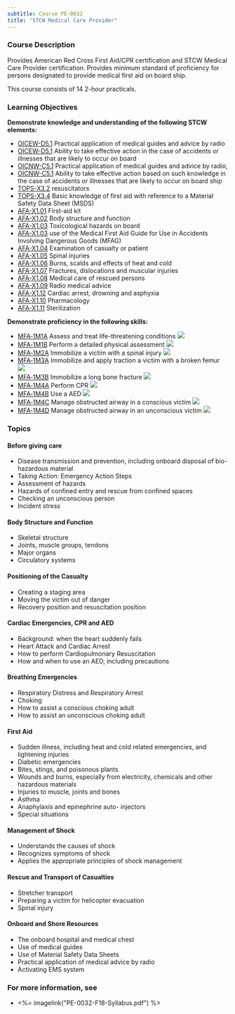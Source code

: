 ```yaml
---
subtitle: Course PE-0032
title: "STCW Medical Care Provider"
---
```


### Course Description

Provides American Red Cross First Aid/CPR certification and STCW Medical Care Provider certification. Provides minimum standard of proficiency for persons designated to provide medical first aid on board ship.

This course consists of 14 2-hour practicals.


### Learning Objectives

**Demonstrate knowledge and understanding of the following STCW elements:**

* [OICEW-D5.1]({{site.baseurl}}/tables/31.html#OICEW-D5.1) Practical application of medical guides and advice by radio
* [OICEW-D5.1]({{site.baseurl}}/tables/31.html#OICEW-D5.1) Ability to take effective action in the case of accidents or illnesses that are likely to occur on board
* [OICNW-C5.1]({{site.baseurl}}/tables/21.html#OICNW-C5.1) Practical application of medical guides and advice by radio,
* [OICNW-C5.1]({{site.baseurl}}/tables/21.html#OICNW-C5.1) Ability to take effective action based on such knowledge in the case of accidents or illnesses that are likely to occur on board ship
* [TOPS-X3.2]({{site.baseurl}}/tables/5111.html#TOPS-X3.2) resuscitators
* [TOPS-X3.4]({{site.baseurl}}/tables/5111.html#TOPS-X3.4) Basic knowledge of first aid with reference to a Material Safety Data Sheet (MSDS)
* [AFA-X1.01]({{site.baseurl}}/tables/641.html#AFA-X1.01) First-aid kit
* [AFA-X1.02]({{site.baseurl}}/tables/641.html#AFA-X1.02) Body structure and function
* [AFA-X1.03]({{site.baseurl}}/tables/641.html#AFA-X1.03) Toxicological hazards on board
* [AFA-X1.03]({{site.baseurl}}/tables/641.html#AFA-X1.03) use of the Medical First Aid Guide for Use in Accidents Involving Dangerous Goods (MFAG) 
* [AFA-X1.04]({{site.baseurl}}/tables/641.html#AFA-X1.04) Examination of casualty or patient
* [AFA-X1.05]({{site.baseurl}}/tables/641.html#AFA-X1.05) Spinal injuries
* [AFA-X1.06]({{site.baseurl}}/tables/641.html#AFA-X1.06) Burns, scalds and effects of heat and cold
* [AFA-X1.07]({{site.baseurl}}/tables/641.html#AFA-X1.07) Fractures, dislocations and muscular injuries
* [AFA-X1.08]({{site.baseurl}}/tables/641.html#AFA-X1.08) Medical care of rescued persons
* [AFA-X1.09]({{site.baseurl}}/tables/641.html#AFA-X1.09) Radio medical advice
* [AFA-X1.12]({{site.baseurl}}/tables/641.html#AFA-X1.12) Cardiac arrest, drowning and asphyxia
* [AFA-X1.10]({{site.baseurl}}/tables/641.html#AFA-X1.10) Pharmacology
* [AFA-X1.11]({{site.baseurl}}/tables/641.html#AFA-X1.11) Sterilization

**Demonstrate proficiency in the following skills:**

* [MFA‑1M1A](MFA-1M1A) Assess and treat life-threatening conditions ![]({{site.baseurl}}/assets/images/new.jpg)
* [MFA‑1M1B](MFA-1M1B) Perform a detailed physical assessment ![]({{site.baseurl}}/assets/images/new.jpg)
* [MFA‑1M2A](MFA-1M2A) Immobilize a victim with a spinal injury ![]({{site.baseurl}}/assets/images/new.jpg)
* [MFA‑1M3A](MFA-1M3A) Immobilize and apply traction a victim with a broken femur ![]({{site.baseurl}}/assets/images/new.jpg)
* [MFA‑1M3B](MFA-1M3B) Immobilize a long bone fracture ![]({{site.baseurl}}/assets/images/new.jpg)
* [MFA‑1M4A](MFA-1M4A) Perform CPR ![]({{site.baseurl}}/assets/images/new.jpg)
* [MFA‑1M4B](MFA-1M4B) Use a AED ![]({{site.baseurl}}/assets/images/new.jpg)
* [MFA‑1M4C](MFA-1M4C) Manage obstructed airway in a conscious victim ![]({{site.baseurl}}/assets/images/new.jpg)
* [MFA‑1M4D](MFA-1M4D) Manage obstructed airway in an unconscious victim ![]({{site.baseurl}}/assets/images/new.jpg)

### Topics

#### Before giving care

*	Disease transmission and prevention, including onboard disposal of bio-hazardous material 
*	Taking Action: Emergency Action Steps
*	Assessment of hazards
*	Hazards of confined entry and rescue from confined spaces
*	Checking an unconscious person
*	Incident stress 

#### Body Structure and Function

*	Skeletal structure
*	Joints, muscle groups, tendons
*	Major organs
*	Circulatory systems

#### Positioning of the Casualty

*	Creating a staging area
*	Moving the victim out of danger
*	Recovery position and resuscitation position

#### Cardiac Emergencies, CPR and AED

*	Background: when the heart suddenly fails
*	Heart Attack and Cardiac Arrest
*	How to perform Cardiopulmonary Resuscitation
*	How and when to use an AED, including precautions

#### Breathing Emergencies

*	Respiratory Distress and Respiratory Arrest
*	Choking
*	How to assist a conscious choking adult
*	How to assist an unconscious choking adult

#### First Aid

*	Sudden illness, including heat and cold related emergencies, and lightening injuries
*	Diabetic emergencies
*	Bites, stings, and poisonous plants
*	Wounds and burns, especially from electricity, chemicals and other hazardous materials
*	Injuries to muscle, joints and bones
*	Asthma
*	Anaphylaxis and epinephrine auto- injectors
*	Special situations

#### Management of Shock

*	Understands the causes of shock
*	Recognizes symptoms of shock
*	Applies the appropriate principles of shock management

#### Rescue and Transport of Casualties

*	Stretcher transport
*	Preparing a victim for helicopter evacuation
*	Spinal injury

#### Onboard and Shore Resources

*	The onboard hospital and medical chest
*	Use of medical guides
*	Use of Material Safety Data Sheets
*	Practical application of medical advice by radio
*	Activating EMS system



### For more information, see 

* <%= imagelink("PE-0032-F18-Syllabus.pdf") %> 



